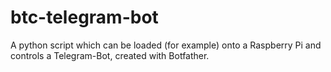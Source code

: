 # btc-telegram-bot
A python script which can be loaded (for example) onto a Raspberry Pi and controls a Telegram-Bot, created with Botfather.
